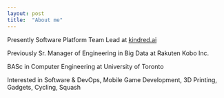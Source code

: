 ```yaml
---
layout: post
title:  "About me"
---
```


Presently Software Platform Team Lead at [kindred.ai](http://www.kindred.ai/)

Previously Sr. Manager of Engineering in Big Data at Rakuten Kobo Inc.

BASc in Computer Engineering at University of Toronto

Interested in Software & DevOps, Mobile Game Development, 3D Printing, Gadgets, Cycling, Squash
